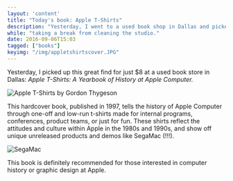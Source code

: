 ```yaml
---
layout: 'content'
title: "Today's book: Apple T-Shirts"
description: "Yesterday, I went to a used book shop in Dallas and picked up this great find: Apple T-Shirts: A Yearbook of History at Apple Computer for $8 USD."
while: "taking a break from cleaning the studio."
date: 2016-09-06T15:03
tagged: ["books"]
keyimg: "/img/appletshirtscover.JPG"
---
```


Yesterday, I picked up this great find for just $8 at a used book store in Dallas: *Apple T-Shirts: A Yearbook of History at Apple Computer.*

![Apple T-Shirts by Gordon Thygeson](/img/appletshirtscover.JPG)

This hardcover book, published in 1997, tells the history of Apple Computer through one-off and low-run t-shirts made for internal programs, conferences, product teams, or just for fun. These shirts reflect the attitudes and culture within Apple in the 1980s and 1990s, and show off unique unreleased products and demos like SegaMac (!!!).

![SegaMac](/img/segamac.JPG)

This book is definitely recommended for those interested in computer history or graphic design at Apple.
